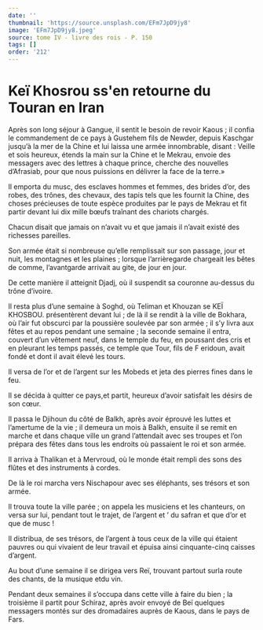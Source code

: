 ```yaml
---
date: ''
thumbnail: 'https://source.unsplash.com/EFm7JpD9jy8'
image: 'EFm7JpD9jy8.jpeg'
source: tome IV - livre des rois - P. 150
tags: []
order: '212'
---
```


# Keï Khosrou ss'en retourne du Touran en Iran

Après son long séjour à Gangue, il sentit le besoin de revoir Kaous ; il confia le commandement de ce pays à Gustehem fils de Newder, depuis Kaschgar jusqu’à la mer de la Chine et lui laissa une armée innombrable, disant : Veille et sois heureux, étends la main sur la Chine et le Mekrau, envoie des messagers avec des lettres à chaque prince, cherche des nouvelles d’Afrasiab, pour que nous puissions en délivrer la face de la terre.»

Il emporta du musc, des esclaves hommes et femmes, des brides d’or, des robes, des trônes, des chevaux, des tapis tels que les fournit la Chine, des choses précieuses de toute espèce produites par le pays de Mekrau et fit partir devant lui dix mille bœufs traînant des chariots chargés.

Chacun disait que jamais on n’avait vu et que jamais il n’avait existé des richesses pareilles.

Son armée était si nombreuse qu’elle remplissait sur son passage, jour et nuit, les montagnes et les plaines ; lorsque l’arrièregarde chargeait les bêtes de comme, l’avantgarde arrivait au gite, de jour en jour.

De cette manière il atteignit Djadj, où il suspendit sa couronne au-dessus du trône d’ivoire.

Il resta plus d’une semaine à Soghd, où Teliman et Khouzan se KEÏ KHOSBOU. présentèrent devant lui ; de là il se rendit à la ville de Bokhara, où l’air fut obscurci par la poussière soulevée par son armée ; il s’y livra aux fêtes et au repos pendant une semaine ; la seconde semaine il entra, couvert d’un vêtement neuf, dans le temple du feu, en poussant des cris et en pleurant les temps passés, ce temple que Tour, fils de F eridoun, avait fondé et dont il avait élevé les tours.

Il versa de l’or et de l’argent sur les Mobeds et jeta des pierres fines dans le feu.

Il se décida à quitter ce pays,et partit, heureux d’avoir satisfait les désirs de son cœur.

Il passa le Djihoun du côté de Balkh, après avoir éprouvé les luttes et l’amertume de la vie ; il demeura un mois à Balkh, ensuite il se remit en marche et dans chaque ville un grand l’attendait avec ses troupes et l’on prépara des fêtes dans tous les endroits où passaient le roi et son armée.

Il arriva à Thalikan et à Mervroud, où le monde était rempli des sons des flûtes et des instruments à cordes.

De là le roi marcha vers Nischapour avec ses éléphants, ses trésors et son armée.

Il trouva toute la ville parée ; on appela les musiciens et les chanteurs, on versa sur lui, pendant tout le trajet, de l’argent et ’
du safran et que d’or et que de musc !

Il distribua, de ses trésors, de l’argent à tous ceux de la ville qui étaient pauvres ou qui vivaient de leur travail et épuisa ainsi cinquante-cinq caisses d’argent.

Au bout d’une semaine il se dirigea vers Reï, trouvant partout surla route des chants, de la musique etdu vin.

Pendant deux semaines il s’occupa dans cette ville à faire du bien ; la troisième il partit pour Schiraz, après avoir envoyé de Beï quelques messagers montés sur des dromadaires auprès de Kaous, dans le pays de Fars.
